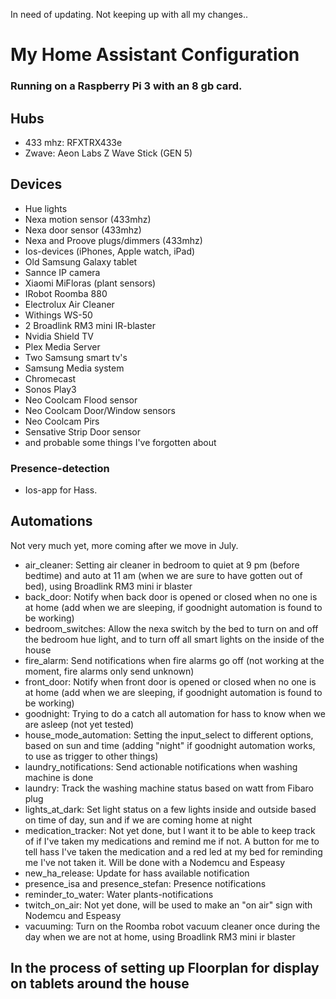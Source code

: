 In need of updating. Not keeping up with all my changes..
# My Home Assistant Configuration

### Running on a Raspberry Pi 3 with an 8 gb card.

## Hubs
* 433 mhz: RFXTRX433e
* Zwave: Aeon Labs Z Wave Stick (GEN 5)

## Devices
* Hue lights
* Nexa motion sensor (433mhz)
* Nexa door sensor (433mhz)
* Nexa and Proove plugs/dimmers (433mhz)
* Ios-devices (iPhones, Apple watch, iPad)
* Old Samsung Galaxy tablet
* Sannce IP camera
* Xiaomi MiFloras (plant sensors)
* IRobot Roomba 880
* Electrolux Air Cleaner
* Withings WS-50
* 2 Broadlink RM3 mini IR-blaster
* Nvidia Shield TV
* Plex Media Server
* Two Samsung smart tv's
* Samsung Media system
* Chromecast
* Sonos Play3
* Neo Coolcam Flood sensor
* Neo Coolcam Door/Window sensors
* Neo Coolcam Pirs
* Sensative Strip Door sensor
* and probable some things I've forgotten about

### Presence-detection
* Ios-app for Hass.

## Automations
Not very much yet, more coming after we move in July.
* air_cleaner: Setting air cleaner in bedroom to quiet at 9 pm (before bedtime) and auto at 11 am (when we are sure to have gotten out of bed), using Broadlink RM3 mini ir blaster
* back_door: Notify when back door is opened or closed when no one is at home (add when we are sleeping, if goodnight automation is found to be working)
* bedroom_switches: Allow the nexa switch by the bed to turn on and off the bedroom hue light, and to turn off all smart lights on the inside of the house
* fire_alarm: Send notifications when fire alarms go off (not working at the moment, fire alarms only send unknown)
* front_door: Notify when front door is opened or closed when no one is at home (add when we are sleeping, if goodnight automation is found to be working)
* goodnight: Trying to do a catch all automation for hass to know when we are asleep (not yet tested)
* house_mode_automation: Setting the input_select to different options, based on sun and time (adding "night" if goodnight automation works, to use as trigger to other things)
* laundry_notifications: Send actionable notifications when washing machine is done
* laundry: Track the washing machine status based on watt from Fibaro plug
* lights_at_dark: Set light status on a few lights inside and outside based on time of day, sun and if we are coming home at night
* medication_tracker: Not yet done, but I want it to be able to keep track of if I've taken my medications and remind me if not. A button for me to tell hass I've taken the medication and a red led at my bed for reminding me I've not taken it. Will be done with a Nodemcu and Espeasy
* new_ha_release: Update for hass available notification
* presence_isa and presence_stefan: Presence notifications
* reminder_to_water: Water plants-notifications
* twitch_on_air: Not yet done, will be used to make an "on air" sign with Nodemcu and Espeasy
* vacuuming: Turn on the Roomba robot vacuum cleaner once during the day when we are not at home, using Broadlink RM3 mini ir blaster

## In the process of setting up Floorplan for display on tablets around the house